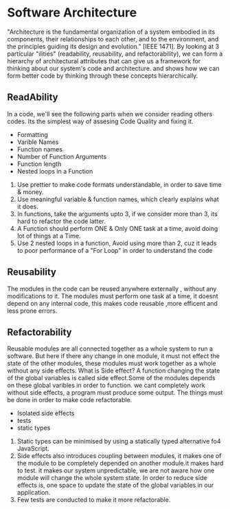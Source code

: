 # Software Architecture
"Architecture is the fundamental organization of a system embodied in its components, their relationships to each other, and to the environment, and the principles guiding its design and evolution." [IEEE 1471]. 
By looking at 3 particular "ilities" (readability, reusability, and refactorability), we can form a hierarchy of architectural attributes that can give us a framework for thinking about our system's code and architecture.
and shows how we can form better code by thinking through these concepts hierarchically. 

## ReadAbility
In a code, we'll see the following parts when we consider reading others codes. Its the simplest way of assesing Code Quality and fixing it.


+ Formatting
+ Varible Names
+ Function names
+ Number of Function Arguments
+ Function length
+ Nested loops in a Function

1. Use prettier to make code formats understandable, in order to save time & money.
2. Use meaningful variable & function names, which clearly explains what it does.
3. In functions, take the arguments upto 3, if we consider more than 3, its hard to refactor the code latter.
4. A Function should perform ONE & Only ONE task at a time, avoid doing lot of things at a Time.
5. Use 2 nested loops in a function, Avoid using more than 2, cuz it leads to poor performance of a "For Loop" in order to understand the code

## Reusability
The modules in the code can be reused anywhere externally , without any modifications to it. The modules must perform one task at a time, it doesnt depend on any internal code, this makes code reusable ,more efficent and less prone errors.

## Refactorability

Reusable modules are all connected together as a whole system to run a software. But here if there any change in one module, it must not
effect the state of the other modules, these modules must work together as a whole without any side effects. What is
Side effect? A function changing the state of the global variables is called side effect.Some of the modules depends 
on these global varibles in order to function. we cant completely work without side effects, a program must produce 
some output. The things must be done in order to make code refactorable.

+ Isolated side effects
+ tests
+ static types

1. Static types can be minimised by using a statically typed alternative fo4 JavaScript.
2. Side effects also introduces coupling between modules, it makes one of the module to be completely depended on
   another module.it makes hard to test. it makes our system unpredictable, we are not aware how one module will
   change the whole system state. In order to reduce side effects is, one space to update the state of the global
   variables in our application.
3. Few tests are conducted to make it more refactorable.
 
